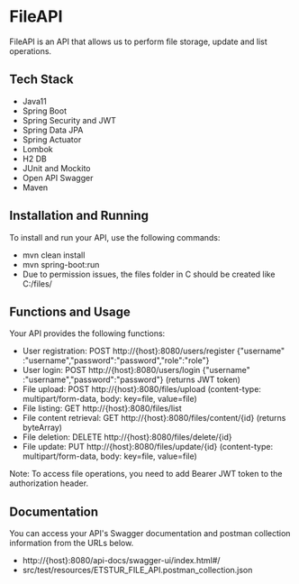# FileAPI

FileAPI is an API that allows us to perform file storage, update and list operations.

## Tech Stack 

+ Java11
+ Spring Boot
+ Spring Security and JWT
+ Spring Data JPA
+ Spring Actuator
+ Lombok
+ H2 DB
+ JUnit and Mockito
+ Open API Swagger
+ Maven

## Installation and Running

To install and run your API, use the following commands:

- mvn clean install
- mvn spring-boot:run
- Due to permission issues, the files folder in C should be created like C:/files/ 

## Functions and Usage

Your API provides the following functions:

- User registration: POST http://{host}:8080/users/register {"username" :"username","password":"password","role":"role"}
- User login: POST http://{host}:8080/users/login {"username" :"username","password":"password"} (returns JWT token)
- File upload: POST http://{host}:8080/files/upload (content-type: multipart/form-data, body: key=file, value=file)
- File listing: GET http://{host}:8080/files/list
- File content retrieval: GET http://{host}:8080/files/content/{id} (returns byteArray)
- File deletion: DELETE http://{host}:8080/files/delete/{id}
- File update: PUT http://{host}:8080/files/update/{id} (content-type: multipart/form-data, body: key=file, value=file)

Note: To access file operations, you need to add Bearer JWT token to the authorization header.

## Documentation

You can access your API's Swagger documentation and postman collection information from the URLs below.

- http://{host}:8080/api-docs/swagger-ui/index.html#/
- src/test/resources/ETSTUR_FILE_API.postman_collection.json